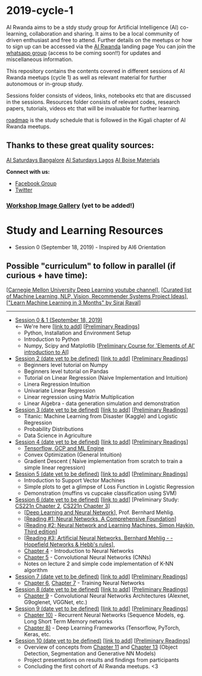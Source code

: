 # 2019-cycle-1
AI Rwanda aims to be a stdy study group for Artificial Intelligence (AI) co-learning, collaboration and sharing. It aims to be a local community of driven enthusiast and free to attend. Further details on the meetups or how to sign up can be accessed via the [AI Rwanda](https://dnzengou-ai-rwanda.glitch.me/) landing page You can join the [whatsapp group](https://join.whatsapp.com/t/#) (access to be coming soon!!) for updates and miscellaneous information.  

This repository contains the contents covered in different sessions of AI Rwanda meetups (cycle 1) as well as relevant material for further autonomous or in-group study. 

Sessions folder consists of videos, links, notebooks etc that are discussed in the sessions. Resources folder consists of relevant codes, research papers, tutorials, videos etc that will be invaluable for further learning. 

[roadmap](https://github.com/#) is the study schedule that is followed in the Kigali chapter of AI Rwanda meetups.

## Thanks to these great quality sources:
[AI Saturdays Bangalore](https://github.com/dnzengou/2018-cycle-2.git)
[AI Saturdays Lagos](https://github.com/dnzengou/Cohort2.git)
[AI Boise Materials](https://github.com/dnzengou/ai6-boise-materials.git)


**Connect with us:**

- [Facebook Group](https://www.facebook.com/groups/#/)
- [Twitter](https://twitter.com/#)

<h3><a href="https://github.com/dnzengou/AI-Rwanda-meetup/#" target="_blank">Workshop Image Gallery</a> (yet to be added!)</h3>


# Study and Learning Resources

- Session 0 (September 18, 2019) - Inspired by AI6 Orientation
## Possible "curriculum" to follow in parallel (if curious + have time):
[[Carnegie Mellon University Deep Learning youtube channel](https://www.youtube.com/channel/UC8hYZGEkI2dDO8scT8C5UQA)],
[[Curated list of Machine Learning, NLP, Vision, Recommender Systems Project Ideas](https://github.com/NirantK/awesome-project-ideas)],
[["Learn Machine Learning in 3 Months" by Siraj Raval](https://github.com/llSourcell/Learn_Machine_Learning_in_3_Months)]
<hr>

- [Session 0 & 1 (September 18, 2019)](session1) <br>  <-- We're here
[[link to add](#)] [[Preliminary Readings](https://docs.google.com/document/d/13kwEZpqzB9R2ezj5WW3bR2jPbVBN_yOrJl_LSs3rgoU/)]
    - Python, Installation and Environment Setup
    - Introduction to Python
    - Numpy, Scipy and Matplotlib
     [[Preliminary Course for 'Elements of AI' introduction to AI](https://course.elementsofai.com)]
- [Session 2 (date yet to be defined)](session2) [[link to add](#)] [[Preliminary Readings](https://drive.google.com/open?id=1BFXrGuXom6v1YWy8k67Wy6a1JxJ0yy24)]
    - Beginners level tutorial on Numpy
    - Beginners level tutorial on Pandas
    - Tutorial on Linear Regression (Naive Implementation and Intuition)
    - Linera Regression Intuition
    - Univariate Linear Regression
    - Linear regression using Matrix Multiplication
    - Linear Algebra - data generation simulation and demonstration
- [Session 3 (date yet to be defined)](session3) [[link to add](#)] [[Preliminary Readings](https://drive.google.com/open?id=1BFXrGuXom6v1YWy8k67Wy6a1JxJ0yy24)]
    - Titanic: Machine Learning from Disaster (Kaggle) and Logistic Regression
    - Probability Distributions
    - Data Science in Agriculture
- [Session 4 (date yet to be defined)](session4) [[link to add](#)] [[Preliminary Readings](https://drive.google.com/open?id=1BFXrGuXom6v1YWy8k67Wy6a1JxJ0yy24)]
    - [Tensorflow, GCP and ML Engine](https://cloud.google.com/ml-engine/docs/tensorflow/getting-started-training-prediction) 
    - Convex Optimization (General Intuition)
    - Gradient Descent ( Naive implementation from scratch to train a simple linear regression)
- [Session 5 (date yet to be defined)](session5) [[link to add](#)] [[Preliminary Readings](https://drive.google.com/open?id=1BFXrGuXom6v1YWy8k67Wy6a1JxJ0yy24)]
    - Introduction to Support Vector Machines
    - Simple plots to get a glimpse of Loss Function in Logistic Regression
    - Demonstration (muffins vs cupcake classification using SVM)
- [Session 6 (date yet to be defined)](session6) [[link to add](#)] [Preliminary Study: [CS221n Chapter 2](https://www.youtube.com/watch?v=OoUX-nOEjG0), [CS221n Chapter 3](https://www.youtube.com/watch?v=h7iBpEHGVNc&index=3&list=PL3FW7Lu3i5JvHM8ljYj-zLfQRF3EO8sYv)]
    - [[Deep Learning and Neural Network](https://drive.google.com/open?id=1WZr7ZCEm-GawSdfezWiDS9PY8dJ4Nr4P)], Prof. Bernhard Mehlig. 
    - [[Reading #1: Neural Networks, A Comprehensive Foundation](https://drive.google.com/open?id=1l5Qo1hHeaUBa_kROyS2hAmMZWVPmnhmj)]
    - [[Reading #2: Neural Network and Learning Machines. Simon Haykin, Third edition](https://drive.google.com/open?id=1UPxpbykYf8W5CbzxGqm6zomoKGzgj2ns)]
    - [[Reading #3: Artificial Neural Networks. Bernhard Mehlig - - Hopefield Networks & Hebb's rules](https://drive.google.com/open?id=19EvwNLEFV9cA4_Y0R10062UYSffi1kzL)],
    - [Chapter 4](https://www.youtube.com/watch?v=d14TUNcbn1k&index=4&list=PL3FW7Lu3i5JvHM8ljYj-zLfQRF3EO8sYv) - Introduction to Neural Networks
    - [Chapter 5](https://www.youtube.com/watch?v=bNb2fEVKeEo&index=5&list=PL3FW7Lu3i5JvHM8ljYj-zLfQRF3EO8sYv) - Convolutional Neural Networks (CNNs)
    - Notes on lecture 2 and simple code implementation of K-NN algorithm 
- [Session 7 (date yet to be defined)](session7) [[link to add](#)] [[Preliminary Readings](https://www.youtube.com/playlist?list=PL3FW7Lu3i5JvHM8ljYj-zLfQRF3EO8sYv)]
    - [Chapter 6](https://www.youtube.com/watch?v=wEoyxE0GP2M&list=PL3FW7Lu3i5JvHM8ljYj-zLfQRF3EO8sYv&index=6), [Chapter 7](https://www.youtube.com/watch?v=_JB0AO7QxSA&index=7&list=PL3FW7Lu3i5JvHM8ljYj-zLfQRF3EO8sYv) - Training Neural Networks
- [Session 8 (date yet to be defined)](session8) [[link to add](#)] [[Preliminary Readings](https://www.youtube.com/playlist?list=PL3FW7Lu3i5JvHM8ljYj-zLfQRF3EO8sYv)]
    - [Chapter 9](https://www.youtube.com/watch?v=DAOcjicFr1Y&list=PL3FW7Lu3i5JvHM8ljYj-zLfQRF3EO8sYv&index=9) - Convolutional Neural Networks Architectures (Alexnet, G9oglenet, VGGNet, etc.)
- [Session 9 (date yet to be defined)](session9) [[link to add](#)] [[Preliminary Readings](https://www.youtube.com/playlist?list=PL3FW7Lu3i5JvHM8ljYj-zLfQRF3EO8sYv)]
    - [Chapter 10)](https://www.youtube.com/watch?v=6niqTuYFZLQ&index=10&list=PL3FW7Lu3i5JvHM8ljYj-zLfQRF3EO8sYv) - Recurrent Neural Networks (Sequence Models, eg. Long Short Term Memory networks
    - [Chapter 8)](https://www.youtube.com/watch?v=6SlgtELqOWc&index=8&list=PL3FW7Lu3i5JvHM8ljYj-zLfQRF3EO8sYv) - Deep Learning Frameworks (Tensorflow, PyTorch, Keras, etc.
- [Session 10 (date yet to be defined)](session10) [[link to add](#)] [[Preliminary Readings](https://www.youtube.com/playlist?list=PL3FW7Lu3i5JvHM8ljYj-zLfQRF3EO8sYv)]
    - Overview of concepts from [Chapter 11](https://www.youtube.com/watch?v=nDPWywWRIRo&index=11&list=PL3FW7Lu3i5JvHM8ljYj-zLfQRF3EO8sYv) and [Chapter 13](https://www.youtube.com/watch?v=5WoItGTWV54&index=13&list=PL3FW7Lu3i5JvHM8ljYj-zLfQRF3EO8sYv) (Object Detection, Segmentation and Generative NN Models)
    - Project presentations on results and findings from participants
    - Concluding the first cohort of AI Rwanda meetups. <3

